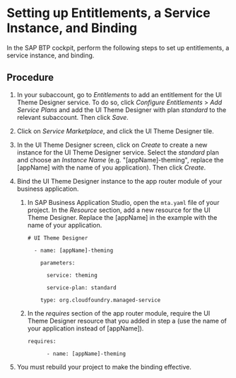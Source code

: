 <!-- loio3f26353066f44afdbaf568913ea28b70 -->

# Setting up Entitlements, a Service Instance, and Binding

In the SAP BTP cockpit, perform the following steps to set up entitlements, a service instance, and binding.



<a name="loio3f26353066f44afdbaf568913ea28b70__steps_esm_mbq_4nb"/>

## Procedure

1.  In your subaccount, go to *Entitlements* to add an entitlement for the UI Theme Designer service. To do so, click *Configure Entitlements* \> *Add Service Plans* and add the UI Theme Designer with plan *standard* to the relevant subaccount. Then click *Save*.

2.  Click on *Service Marketplace*, and click the UI Theme Designer tile.

3.  In the UI Theme Designer screen, click on *Create* to create a new instance for the UI Theme Designer service. Select the *standard* plan and choose an *Instance Name* \(e.g. "\[appName\]-theming", replace the \[appName\] with the name of you application\). Then click *Create*.

4.  Bind the UI Theme Designer instance to the app router module of your business application.

    1.  In SAP Business Application Studio, open the `mta.yaml` file of your project. In the *Resource* section, add a new resource for the UI Theme Designer. Replace the \[appName\] in the example with the name of your application.

        ```
        # UI Theme Designer
         
          - name: [appName]-theming
         
            parameters:
         
              service: theming
         
              service-plan: standard
         
            type: org.cloudfoundry.managed-service
        ```

    2.  In the *requires* section of the app router module, require the UI Theme Designer resource that you added in step a \(use the name of your application instead of \[appName\]\).

        ```
        requires:
         
              - name: [appName]-theming
        ```


5.  You must rebuild your project to make the binding effective.



